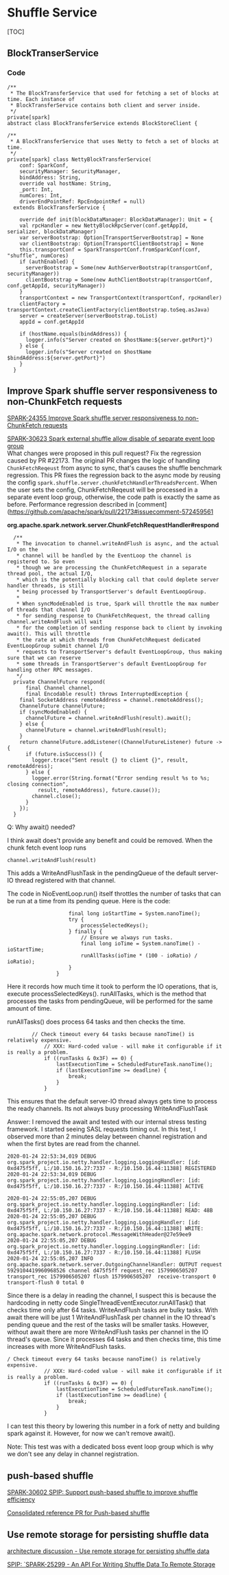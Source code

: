 # Shuffle Service

[TOC]


## BlockTranserService
### Code


```
/**
 * The BlockTransferService that used for fetching a set of blocks at time. Each instance of
 * BlockTransferService contains both client and server inside.
 */
private[spark]
abstract class BlockTransferService extends BlockStoreClient {

```


```
/**
 * A BlockTransferService that uses Netty to fetch a set of blocks at time.
 */
private[spark] class NettyBlockTransferService(
    conf: SparkConf,
    securityManager: SecurityManager,
    bindAddress: String,
    override val hostName: String,
    _port: Int,
    numCores: Int,
    driverEndPointRef: RpcEndpointRef = null)
  extends BlockTransferService {
  
    override def init(blockDataManager: BlockDataManager): Unit = {
    val rpcHandler = new NettyBlockRpcServer(conf.getAppId, serializer, blockDataManager)
    var serverBootstrap: Option[TransportServerBootstrap] = None
    var clientBootstrap: Option[TransportClientBootstrap] = None
    this.transportConf = SparkTransportConf.fromSparkConf(conf, "shuffle", numCores)
    if (authEnabled) {
      serverBootstrap = Some(new AuthServerBootstrap(transportConf, securityManager))
      clientBootstrap = Some(new AuthClientBootstrap(transportConf, conf.getAppId, securityManager))
    }
    transportContext = new TransportContext(transportConf, rpcHandler)
    clientFactory = transportContext.createClientFactory(clientBootstrap.toSeq.asJava)
    server = createServer(serverBootstrap.toList)
    appId = conf.getAppId

    if (hostName.equals(bindAddress)) {
      logger.info(s"Server created on $hostName:${server.getPort}")
    } else {
      logger.info(s"Server created on $hostName $bindAddress:${server.getPort}")
    }
  }
```

## Improve Spark shuffle server responsiveness to non-ChunkFetch requests
[SPARK-24355 Improve Spark shuffle server responsiveness to non-ChunkFetch requests](https://issues.apache.org/jira/browse/SPARK-24355)

[SPARK-30623 Spark external shuffle allow disable of separate event loop group](https://issues.apache.org/jira/browse/SPARK-30623)  
What changes were proposed in this pull request? Fix the regression caused by PR #22173.
The original PR changes the logic of handling `ChunkFetchReqeust` from async to sync, that's causes the shuffle benchmark regression.
This PR fixes the regression back to the async mode by reusing the config `spark.shuffle.server.chunkFetchHandlerThreadsPercent`.
When the user sets the config, ChunkFetchReqeust will be processed in a separate event loop group, otherwise, the code path is exactly the same as before.
Performance regression described in [comment](https://github.com/apache/spark/pull/22173#issuecomment-572459561

**org.apache.spark.network.server.ChunkFetchRequestHandler#respond**
```
  /**
   * The invocation to channel.writeAndFlush is async, and the actual I/O on the
   * channel will be handled by the EventLoop the channel is registered to. So even
   * though we are processing the ChunkFetchRequest in a separate thread pool, the actual I/O,
   * which is the potentially blocking call that could deplete server handler threads, is still
   * being processed by TransportServer's default EventLoopGroup.
   *
   * When syncModeEnabled is true, Spark will throttle the max number of threads that channel I/O
   * for sending response to ChunkFetchRequest, the thread calling channel.writeAndFlush will wait
   * for the completion of sending response back to client by invoking await(). This will throttle
   * the rate at which threads from ChunkFetchRequest dedicated EventLoopGroup submit channel I/O
   * requests to TransportServer's default EventLoopGroup, thus making sure that we can reserve
   * some threads in TransportServer's default EventLoopGroup for handling other RPC messages.
   */
  private ChannelFuture respond(
      final Channel channel,
      final Encodable result) throws InterruptedException {
    final SocketAddress remoteAddress = channel.remoteAddress();
    ChannelFuture channelFuture;
    if (syncModeEnabled) {
      channelFuture = channel.writeAndFlush(result).await();
    } else {
      channelFuture = channel.writeAndFlush(result);
    }
    return channelFuture.addListener((ChannelFutureListener) future -> {
      if (future.isSuccess()) {
        logger.trace("Sent result {} to client {}", result, remoteAddress);
      } else {
        logger.error(String.format("Error sending result %s to %s; closing connection",
          result, remoteAddress), future.cause());
        channel.close();
      }
    });
  }   
```

Q: Why await() needed?

I think await does't provide any benefit and could be removed.
When the chunk fetch event loop runs
```
channel.writeAndFlush(result)
```
This adds a WriteAndFlushTask in the pendingQueue of the default server-IO thread registered with that channel.

The code in NioEventLoop.run() itself throttles the number of tasks that can be run at a time from its pending queue.
Here is the code:
```
                    final long ioStartTime = System.nanoTime();
                    try {
                        processSelectedKeys();
                    } finally {
                        // Ensure we always run tasks.
                        final long ioTime = System.nanoTime() - ioStartTime;
                        runAllTasks(ioTime * (100 - ioRatio) / ioRatio);
                    }
                }
```
Here it records how much time it took to perform the IO operations, that is, execute processSelectedKeys(). runAllTasks, which is the method that processes the tasks from pendingQueue, will be performed for the same amount of time.

runAllTasks() does process 64 tasks and then checks the time.
```
        // Check timeout every 64 tasks because nanoTime() is relatively expensive.
            // XXX: Hard-coded value - will make it configurable if it is really a problem.
            if ((runTasks & 0x3F) == 0) {
                lastExecutionTime = ScheduledFutureTask.nanoTime();
                if (lastExecutionTime >= deadline) {
                    break;
                }
            } 
```
This ensures that the default server-IO thread always gets time to process the ready channels. Its not always busy processing WriteAndFlushTask


Answer:
I removed the await and tested with our internal stress testing framework. I started seeing SASL requests timing out. In this test, I observed more than 2 minutes delay between channel registration and when the first bytes are read from the channel.
```
2020-01-24 22:53:34,019 DEBUG org.spark_project.io.netty.handler.logging.LoggingHandler: [id: 0xd475f5ff, L:/10.150.16.27:7337 - R:/10.150.16.44:11388] REGISTERED
2020-01-24 22:53:34,019 DEBUG org.spark_project.io.netty.handler.logging.LoggingHandler: [id: 0xd475f5ff, L:/10.150.16.27:7337 - R:/10.150.16.44:11388] ACTIVE

2020-01-24 22:55:05,207 DEBUG org.spark_project.io.netty.handler.logging.LoggingHandler: [id: 0xd475f5ff, L:/10.150.16.27:7337 - R:/10.150.16.44:11388] READ: 48B
2020-01-24 22:55:05,207 DEBUG org.spark_project.io.netty.handler.logging.LoggingHandler: [id: 0xd475f5ff, L:/10.150.16.27:7337 - R:/10.150.16.44:11388] WRITE: org.apache.spark.network.protocol.MessageWithHeader@27e59ee9
2020-01-24 22:55:05,207 DEBUG org.spark_project.io.netty.handler.logging.LoggingHandler: [id: 0xd475f5ff, L:/10.150.16.27:7337 - R:/10.150.16.44:11388] FLUSH
2020-01-24 22:55:05,207 INFO org.apache.spark.network.server.OutgoingChannelHandler: OUTPUT request 5929104419960968526 channel d475f5ff request_rec 1579906505207 transport_rec 1579906505207 flush 1579906505207  receive-transport 0 transport-flush 0 total 0
```
Since there is a delay in reading the channel, I suspect this is because the hardcoding in netty code
SingleThreadEventExecutor.runAllTask() that checks time only after 64 tasks. WriteAndFlush tasks are bulky tasks. With await there will be just 1 WriteAndFlushTask per channel in the IO thread's pending queue and the rest of the tasks will be smaller tasks.
However, without await there are more WriteAndFlush tasks per channel in the IO thread's queue. Since it processes 64 tasks and then checks time, this time increases with more WriteAndFlush tasks.

```
/ Check timeout every 64 tasks because nanoTime() is relatively expensive.
            // XXX: Hard-coded value - will make it configurable if it is really a problem.
            if ((runTasks & 0x3F) == 0) {
                lastExecutionTime = ScheduledFutureTask.nanoTime();
                if (lastExecutionTime >= deadline) {
                    break;
                }
            }
```
I can test this theory by lowering this number in a fork of netty and building spark against it. However, for now we can't remove await().

Note: This test was with a dedicated boss event loop group which is why we don't see any delay in channel registration.




## push-based shuffle
[SPARK-30602 SPIP: Support push-based shuffle to improve shuffle efficiency](https://issues.apache.org/jira/browse/SPARK-30602)

[Consolidated reference PR for Push-based shuffle](https://github.com/apache/spark/pull/29808)


## Use remote storage for persisting shuffle data
[architecture discussion - Use remote storage for persisting shuffle data](https://issues.apache.org/jira/browse/SPARK-25299)

[SPIP: `SPARK-25299 - An API For Writing Shuffle Data To Remote Storage](https://docs.google.com/document/d/1d6egnL6WHOwWZe8MWv3m8n4PToNacdx7n_0iMSWwhCQ/edit)
